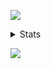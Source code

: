 [![](https://tva1.sinaimg.cn/large/71785a53ly1fxylsf6ke7j216z0o6q8j.jpg)](https://lolicon.app)

<details>
<summary>Stats</summary>

<a href="https://github.com/Tsuk1ko">
  <table>
    <tr>
      <td>
        <img align="center" src="https://github-readme-stats.vercel.app/api?username=Tsuk1ko&show_icons=true&hide_border=true&icon_color=ffca28&title_color=ffa000" />
      </td>
      <td>
        <img align="center" src="https://github-readme-stats.vercel.app/api/top-langs/?username=Tsuk1ko&layout=compact&hide_border=true&title_color=ffa000" />
      </td>
    </tr>
  </table>
</a>
</details>

[![](https://count.getloli.com/get/@JindaiKirin?theme=moebooru)](https://github.com/Tsuk1ko)
